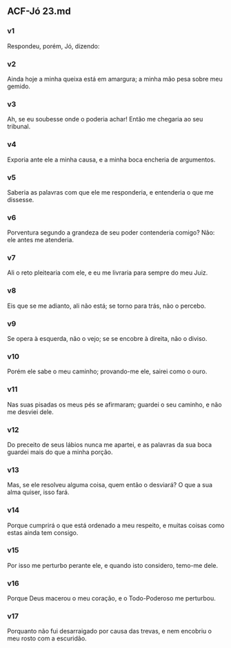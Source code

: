 ## ACF-Jó 23.md
### v1
 Respondeu, porém, Jó, dizendo:
### v2
 Ainda hoje a minha queixa está em amargura; a minha mão pesa sobre meu gemido.
### v3
 Ah, se eu soubesse onde o poderia achar! Então me chegaria ao seu tribunal.
### v4
 Exporia ante ele a minha causa, e a minha boca encheria de argumentos.
### v5
 Saberia as palavras com que ele me responderia, e entenderia o que me dissesse.
### v6
 Porventura segundo a grandeza de seu poder contenderia comigo? Não: ele antes me atenderia.
### v7
 Ali o reto pleitearia com ele, e eu me livraria para sempre do meu Juiz.
### v8
 Eis que se me adianto, ali não está; se torno para trás, não o percebo.
### v9
 Se opera à esquerda, não o vejo; se se encobre à direita, não o diviso.
### v10
 Porém ele sabe o meu caminho; provando-me ele, sairei como o ouro.
### v11
 Nas suas pisadas os meus pés se afirmaram; guardei o seu caminho, e não me desviei dele.
### v12
 Do preceito de seus lábios nunca me apartei, e as palavras da sua boca guardei mais do que a minha porção.
### v13
 Mas, se ele resolveu alguma coisa, quem então o desviará? O que a sua alma quiser, isso fará.
### v14
 Porque cumprirá o que está ordenado a meu respeito, e muitas coisas como estas ainda tem consigo.
### v15
 Por isso me perturbo perante ele, e quando isto considero, temo-me dele.
### v16
 Porque Deus macerou o meu coração, e o Todo-Poderoso me perturbou.
### v17
 Porquanto não fui desarraigado por causa das trevas, e nem encobriu o meu rosto com a escuridão.
